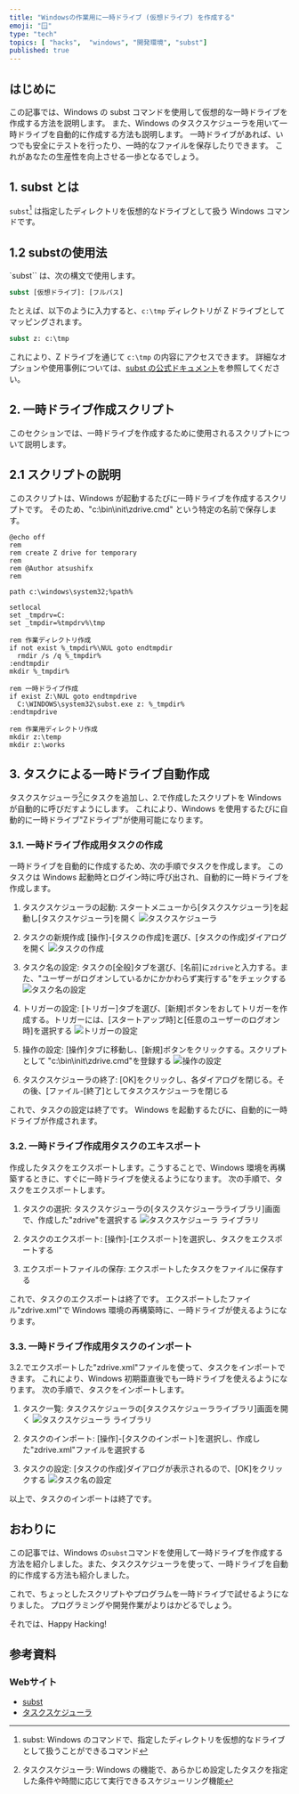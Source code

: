 ```yaml
---
title: "Windowsの作業用に一時ドライブ (仮想ドライブ) を作成する"
emoji: "🪟"
type: "tech"
topics: [ "hacks",  "windows", "開発環境", "subst"]
published: true
---
```


## はじめに

この記事では、Windows の subst コマンドを使用して仮想的な一時ドライブを作成する方法を説明します。
また、Windows のタスクスケジューラを用いて一時ドライブを自動的に作成する方法も説明します。
一時ドライブがあれば、いつでも安全にテストを行ったり、一時的なファイルを保存したりできます。
これがあなたの生産性を向上させる一歩となるでしょう。

## 1. subst とは

`subst`[^1] は指定したディレクトリを仮想的なドライブとして扱う Windows コマンドです。

[^1]: subst: Windows のコマンドで、指定したディレクトリを仮想的なドライブとして扱うことができるコマンド

## 1.2 substの使用法

`subst`` は、次の構文で使用します。

```cmd
subst [仮想ドライブ]: [フルパス]
```

たとえば、以下のように入力すると、`c:\tmp` ディレクトリが Z ドライブとしてマッピングされます。

```cmd
subst z: c:\tmp
```

これにより、Z ドライブを通じて  `c:\tmp` の内容にアクセスできます。
詳細なオプションや使用事例については、[subst の公式ドキュメント](https://learn.microsoft.com/ja-jp/windows-server/administration/windows-commands/subst)を参照してください。

## 2. 一時ドライブ作成スクリプト

このセクションでは、一時ドライブを作成するために使用されるスクリプトについて説明します。

## 2.1 スクリプトの説明

このスクリプトは、Windows が起動するたびに一時ドライブを作成するスクリプトです。
そのため、"c:\bin\init\zdrive.cmd" という特定の名前で保存します。

```cmd: zdrive.cmd
@echo off
rem
rem create Z drive for temporary
rem
rem @Author atsushifx
rem

path c:\windows\system32;%path%

setlocal
set _tmpdrv=C:
set _tmpdir=%tmpdrv%\tmp

rem 作業ディレクトリ作成
if not exist %_tmpdir%\NUL goto endtmpdir
  rmdir /s /q %_tmpdir%
:endtmpdir
mkdir %_tmpdir%

rem 一時ドライブ作成
if exist Z:\NUL goto endtmpdrive
  C:\WINDOWS\system32\subst.exe z: %_tmpdir%
:endtmpdrive

rem 作業用ディレクトリ作成
mkdir z:\temp
mkdir z:\works

```

## 3. タスクによる一時ドライブ自動作成

タスクスケジューラ[^2]にタスクを追加し、2.で作成したスクリプトを Windows が自動的に呼びだすようにします。
これにより、Windows を使用するたびに自動的に一時ドライブ"Zドライブ"が使用可能になります。

[^2]: タスクスケジューラ:  Windows の機能で、あらかじめ設定したタスクを指定した条件や時間に応じて実行できるスケジューリング機能

### 3.1.  一時ドライブ作成用タスクの作成

一時ドライブを自動的に作成するため、次の手順でタスクを作成します。
このタスクは Windows 起動時とログイン時に呼び出され、自動的に一時ドライブを作成します。

1. タスクスケジューラの起動:
    スタートメニューから\[タスクスケジューラ]を起動し\[タスクスケジューラ]を開く
    ![タスクスケジューラ](https://i.imgur.com/oGTgTI0.png)

2. タスクの新規作成
    \[操作]-\[タスクの作成]を選び、\[タスクの作成]ダイアログを開く
    ![タスクの作成](https://i.imgur.com/ljAzJgr.png)

3. タスク名の設定:
    タスクの\[全般]タブを選び、\[名前\]に`zdrive`と入力する。また、"ユーザーがログオンしているかにかかわらず実行する"をチェックする
    ![タスク名の設定](https://i.imgur.com/eOOv4nI.png)

4. トリガーの設定:
    \[トリガー]タブを選び、\[新規\]ボタンをおしてトリガーを作成する。トリガーには、\[スタートアップ時]と\[任意のユーザーのログオン時]を選択する
    ![トリガーの設定](https://i.imgur.com/ukqtS44.png)

5. 操作の設定:
   \[操作]タブに移動し、\[新規\]ボタンをクリックする。スクリプトとして "c:\bin\init\zdrive.cmd"を登録する
   ![操作の設定](https://i.imgur.com/RZQXfE7.png)

6. タスクスケジューラの終了:
    \[OK]をクリックし、各ダイアログを閉じる。その後、\[ファイル\-\[終了]としてタスクスケジューラを閉じる

これで、タスクの設定は終了です。
Windows を起動するたびに、自動的に一時ドライブが作成されます。

### 3.2. 一時ドライブ作成用タスクのエキスポート

作成したタスクをエクスポートします。こうすることで、Windows 環境を再構築するときに、すぐに一時ドライブを使えるようになります。
次の手順で、タスクをエクスポートします。

1. タスクの選択:
    タスクスケジューラの\[タスクスケジューラライブラリ]画面で、作成した"zdrive"を選択する
     ![タスクスケジューラ ライブラリ](https://i.imgur.com/ljAzJgr.png)

2. タスクのエクスポート:
    \[操作]-\[エクスポート]を選択し、タスクをエクスポートする

3. エクスポートファイルの保存:
    エクスポートしたタスクをファイルに保存する

これで、タスクのエクスポートは終了です。
エクスポートしたファイル"zdrive.xml"で Windows 環境の再構築時に、一時ドライブが使えるようになります。

### 3.3. 一時ドライブ作成用タスクのインポート

3.2.でエクスポートした"zdrive.xml"ファイルを使って、タスクをインポートできます。
これにより、Windows 初期亜直後でも一時ドライブを使えるようになります。
次の手順で、タスクをインポートします。

1. タスク一覧:
    タスクスケジューラの\[タスクスケジューラライブラリ]画面を開く
    ![タスクスケジューラ ライブラリ](https://i.imgur.com/ljAzJgr.png)

2. タスクのインポート:
    \[操作]-\[タスクのインポート]を選択し、作成した"zdrive.xml"ファイルを選択する

3. タスクの設定:
    \[タスクの作成\]ダイアログが表示されるので、\[OK\]をクリックする
    ![タスク名の設定](https://i.imgur.com/eOOv4nI.png)

以上で、タスクのインポートは終了です。

## おわりに

この記事では、Windows の`subst`コマンドを使用して一時ドライブを作成する方法を紹介しました。また、タスクスケジューラを使って、一時ドライブを自動的に作成する方法も紹介しました。

これで、ちょっとしたスクリプトやプログラムを一時ドライブで試せるようになりました。
プログラミングや開発作業がよりはかどるでしょう。

それでは、Happy Hacking!

## 参考資料

### Webサイト

- [subst](https://learn.microsoft.com/ja-jp/windows-server/administration/windows-commands/subst)
- [タスクスケジューラ](https://learn.microsoft.com/ja-jp/windows/win32/taskschd/about-the-task-scheduler)
